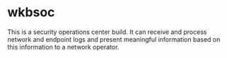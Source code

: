 # wkbsoc
This is a security operations center build. It can receive and process network and endpoint logs and present meaningful information based on this information to a network operator.
